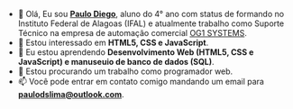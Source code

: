 - 👋 Olá, Eu sou **[Paulo Diego](https://exemplo.com/)**, aluno do 4° ano com status de formando no Instituto Federal de Alagoas (IFAL) e atualmente trabalho como Suporte Técnico na empresa de automação comercial [OG1 SYSTEMS](https://www.og1.inf.br/).
- 👀 Estou interessado em **HTML5, CSS e JavaScript**.
- 🌱 Eu estou aprendendo **Desenvolvimento Web (HTML5, CSS e JavaScript) e manuseuio de banco de dados (SQL)**.
- 💞️ Estou procurando um trabalho como programador web.
- 📫 Você pode entrar em contato comigo mandando um email para **paulodslima@outlook.com**.

<!---
paulodslima/paulodslima is a ✨ special ✨ repository because its `README.md` (this file) appears on your GitHub profile.
You can click the Preview link to take a look at your changes.
--->
